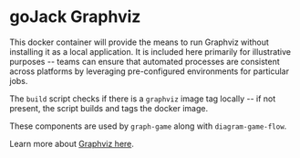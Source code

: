 # goJack Graphviz #

This docker container will provide the means to run Graphviz without installing it as a local application.
It is included here primarily for illustrative purposes -- teams can ensure that automated processes are
consistent across platforms by leveraging pre-configured environments for particular jobs.

The `build` script checks if there is a `graphviz` image tag locally -- if not present, the script builds and tags the docker image.

These components are used by `graph-game` along with `diagram-game-flow`.

Learn more about [Graphviz here](https://graphviz.org).
